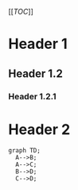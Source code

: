 <!-- HERE: No need to modify -->

[[_TOC_]]

# Header 1
## Header 1.2
### Header 1.2.1
# Header 2

```mermaid
graph TD;
  A-->B;
  A-->C;
  B-->D;
  C-->D;
```